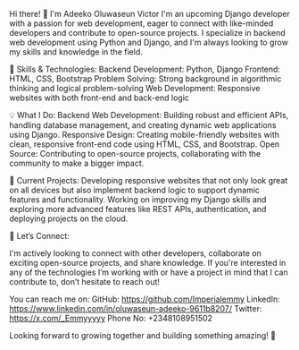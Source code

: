 Hi there! 👋 I'm Adeeko Oluwaseun Victor
I'm an upcoming Django developer with a passion for web development, eager to connect with like-minded developers and contribute to open-source projects. I specialize in backend web development using Python and Django, and I'm always looking to grow my skills and knowledge in the field.

🚀 Skills & Technologies:
    Backend Development: Python, Django
    Frontend: HTML, CSS, Bootstrap
    Problem Solving: Strong background in algorithmic thinking and logical problem-solving
    Web Development: Responsive websites with both front-end and back-end logic

💡 What I Do:
    Backend Web Development: Building robust and efficient APIs, handling database management, and creating dynamic web applications using Django.
    Responsive Design: Creating mobile-friendly websites with clean, responsive front-end code using HTML, CSS, and Bootstrap.
    Open Source: Contributing to open-source projects, collaborating with the community to make a bigger impact.

🚧 Current Projects:
    Developing responsive websites that not only look great on all devices but also implement backend logic to support dynamic features and functionality.
    Working on improving my Django skills and exploring more advanced features like REST APIs, authentication, and deploying projects on the cloud.

🤝 Let’s Connect:

I'm actively looking to connect with other developers, collaborate on exciting open-source projects, and share knowledge. If you're interested in any of the technologies I’m working with or have a project in mind that I can contribute to, don’t hesitate to reach out!

You can reach me on:
    GitHub: https://github.com/Imperialemmy
    LinkedIn: https://www.linkedin.com/in/oluwaseun-adeeko-9611b8207/
    Twitter: https://x.com/_Emmyyyyy
    Phone No: +2348108951502

Looking forward to growing together and building something amazing! 🚀
